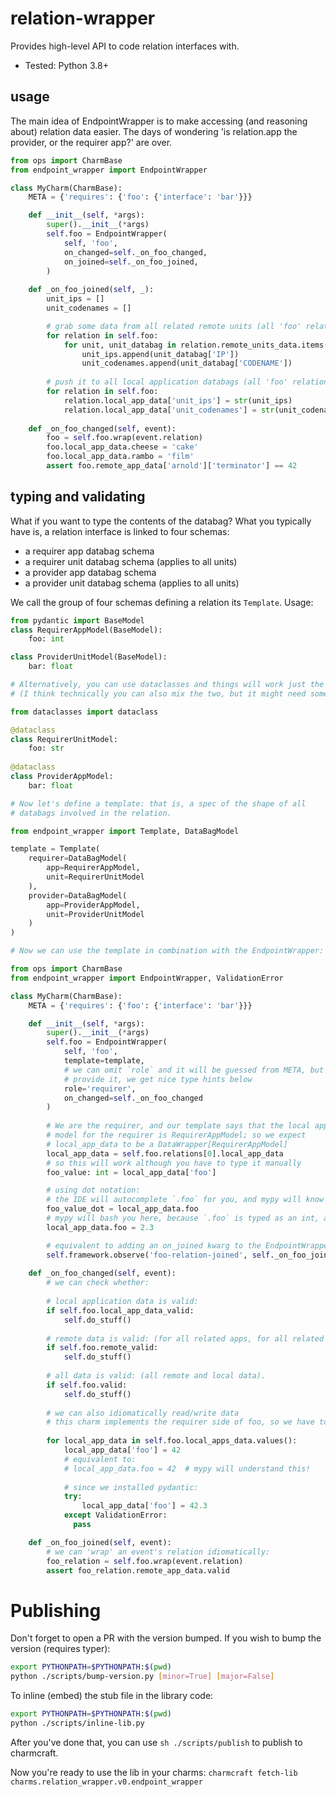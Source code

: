 # relation-wrapper

Provides high-level API to code relation interfaces with.

- Tested: Python 3.8+

## usage

The main idea of EndpointWrapper is to make accessing (and reasoning about) 
relation data easier. The days of wondering 'is relation.app the provider, or the requirer app?'
are over.

```python
from ops import CharmBase
from endpoint_wrapper import EndpointWrapper

class MyCharm(CharmBase):
    META = {'requires': {'foo': {'interface': 'bar'}}}

    def __init__(self, *args):
        super().__init__(*args)
        self.foo = EndpointWrapper(
            self, 'foo',
            on_changed=self._on_foo_changed,
            on_joined=self._on_foo_joined,
        )
        
    def _on_foo_joined(self, _):
        unit_ips = []
        unit_codenames = []

        # grab some data from all related remote units (all 'foo' relations!)
        for relation in self.foo:
            for unit, unit_databag in relation.remote_units_data.items():
                unit_ips.append(unit_databag['IP'])
                unit_codenames.append(unit_databag['CODENAME'])
        
        # push it to all local application databags (all 'foo' relations!)
        for relation in self.foo:
            relation.local_app_data['unit_ips'] = str(unit_ips)
            relation.local_app_data['unit_codenames'] = str(unit_codenames)
        
    def _on_foo_changed(self, event):
        foo = self.foo.wrap(event.relation)  
        foo.local_app_data.cheese = 'cake'
        foo.local_app_data.rambo = 'film'
        assert foo.remote_app_data['arnold']['terminator'] == 42
```

## typing and validating

What if you want to type the contents of the databag?
What you typically have is, a relation interface is linked to four schemas:
 - a requirer app databag schema
 - a requirer unit databag schema (applies to all units)
 - a provider app databag schema
 - a provider unit databag schema (applies to all units)

We call the group of four schemas defining a relation its `Template`.
Usage:

```python
from pydantic import BaseModel
class RequirerAppModel(BaseModel):
    foo: int

class ProviderUnitModel(BaseModel):
    bar: float

# Alternatively, you can use dataclasses and things will work just the same
# (I think technically you can also mix the two, but it might need some testing)

from dataclasses import dataclass

@dataclass
class RequirerUnitModel:
    foo: str
    
@dataclass
class ProviderAppModel:
    bar: float

# Now let's define a template: that is, a spec of the shape of all 
# databags involved in the relation.

from endpoint_wrapper import Template, DataBagModel

template = Template(
    requirer=DataBagModel(
        app=RequirerAppModel, 
        unit=RequirerUnitModel
    ),
    provider=DataBagModel(
        app=ProviderAppModel, 
        unit=ProviderUnitModel
    )
)

# Now we can use the template in combination with the EndpointWrapper:

from ops import CharmBase
from endpoint_wrapper import EndpointWrapper, ValidationError

class MyCharm(CharmBase):
    META = {'requires': {'foo': {'interface': 'bar'}}}

    def __init__(self, *args):
        super().__init__(*args)
        self.foo = EndpointWrapper(
            self, 'foo',
            template=template,
            # we can omit `role` and it will be guessed from META, but if we do 
            # provide it, we get nice type hints below
            role='requirer', 
            on_changed=self._on_foo_changed
        )
        
        # We are the requirer, and our template says that the local app data 
        # model for the requirer is RequirerAppModel; so we expect 
        # local_app_data to be a DataWrapper[RequirerAppModel]
        local_app_data = self.foo.relations[0].local_app_data
        # so this will work although you have to type it manually
        foo_value: int = local_app_data['foo']

        # using dot notation:
        # the IDE will autocomplete `.foo` for you, and mypy will know that foo_value_dot: int 
        foo_value_dot = local_app_data.foo
        # mypy will bash you here, because `.foo` is typed as an int, and 2.3 is a float...
        local_app_data.foo = 2.3

        # equivalent to adding an on_joined kwarg to the EndpointWrapper:
        self.framework.observe('foo-relation-joined', self._on_foo_joined)
        
    def _on_foo_changed(self, event):
        # we can check whether:
        
        # local application data is valid:
        if self.foo.local_app_data_valid:
            self.do_stuff() 
            
        # remote data is valid: (for all related apps, for all related units).
        if self.foo.remote_valid:
            self.do_stuff()  
            
        # all data is valid: (all remote and local data).
        if self.foo.valid:
            self.do_stuff()  
            
        # we can also idiomatically read/write data
        # this charm implements the requirer side of foo, so we have to look at RequirerAppModel.
        
        for local_app_data in self.foo.local_apps_data.values():
            local_app_data['foo'] = 42
            # equivalent to:
            # local_app_data.foo = 42  # mypy will understand this!
            
            # since we installed pydantic:
            try:
                local_app_data['foo'] = 42.3
            except ValidationError: 
              pass

    def _on_foo_joined(self, event):
        # we can 'wrap' an event's relation idiomatically:
        foo_relation = self.foo.wrap(event.relation)
        assert foo_relation.remote_app_data.valid
```

# Publishing

Don't forget to open a PR with the version bumped.
If you wish to bump the version (requires typer):
```sh 
export PYTHONPATH=$PYTHONPATH:$(pwd)
python ./scripts/bump-version.py [minor=True] [major=False]
```

To inline (embed) the stub file in the library code:
```sh 
export PYTHONPATH=$PYTHONPATH:$(pwd)
python ./scripts/inline-lib.py
```

After you've done that, you can use `sh ./scripts/publish` to publish to charmcraft.

Now you're ready to use the lib in your charms:
`charmcraft fetch-lib charms.relation_wrapper.v0.endpoint_wrapper`

